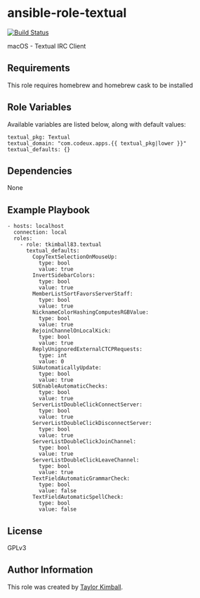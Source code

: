 # ansible-role-textual

[![Build Status](https://travis-ci.org/tkimball83/ansible-role-textual.svg?branch=master)](https://travis-ci.org/tkimball83/ansible-role-textual)

macOS - Textual IRC Client

## Requirements

This role requires homebrew and homebrew cask to be installed

## Role Variables

Available variables are listed below, along with default values:

    textual_pkg: Textual
    textual_domain: "com.codeux.apps.{{ textual_pkg|lower }}"
    textual_defaults: {}

## Dependencies

None

## Example Playbook

    - hosts: localhost
      connection: local
      roles:
        - role: tkimball83.textual
          textual_defaults:
            CopyTextSelectionOnMouseUp:
              type: bool
              value: true
            InvertSidebarColors:
              type: bool
              value: true
            MemberListSortFavorsServerStaff:
              type: bool
              value: true
            NicknameColorHashingComputesRGBValue:
              type: bool
              value: true
            RejoinChannelOnLocalKick:
              type: bool
              value: true
            ReplyUnignoredExternalCTCPRequests:
              type: int
              value: 0
            SUAutomaticallyUpdate:
              type: bool
              value: true
            SUEnableAutomaticChecks:
              type: bool
              value: true
            ServerListDoubleClickConnectServer:
              type: bool
              value: true
            ServerListDoubleClickDisconnectServer:
              type: bool
              value: true
            ServerListDoubleClickJoinChannel:
              type: bool
              value: true
            ServerListDoubleClickLeaveChannel:
              type: bool
              value: true
            TextFieldAutomaticGrammarCheck:
              type: bool
              value: false
            TextFieldAutomaticSpellCheck:
              type: bool
              value: false

## License

GPLv3

## Author Information

This role was created by [Taylor Kimball](http://www.linuxhq.org).
